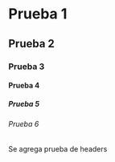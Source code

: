 # Prueba 1
## Prueba 2
### Prueba 3
#### Prueba 4
##### Prueba 5
###### Prueba 6

Se agrega prueba de headers
